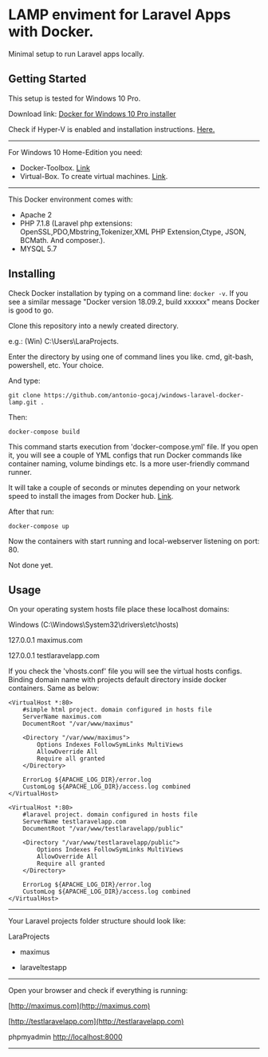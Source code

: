 # LAMP enviment for Laravel Apps with Docker.

Minimal setup to run Laravel apps locally.

## Getting Started

This setup is tested for Windows 10 Pro.

Download link: [Docker for Windows 10 Pro installer](https://hub.docker.com/editions/community/docker-ce-desktop-windows) 

Check if Hyper-V is enabled and installation instructions. [Here.](https://docs.docker.com/docker-for-windows/install/)

---
For Windows 10 Home-Edition you need: 

- Docker-Toolbox. [Link](https://docs.docker.com/toolbox/toolbox_install_windows/)
- Virtual-Box. To create virtual machines.
 [Link](https://www.virtualbox.org/).
---

This Docker environment comes with:
- Apache 2
- PHP 7.1.8 (Laravel php extensions: OpenSSL,PDO,Mbstring,Tokenizer,XML PHP Extension,Ctype,
JSON,
BCMath. And composer.).
- MYSQL 5.7

## Installing

Check Docker installation by typing on a command line: ```docker -v```. If you see a similar message "Docker version 18.09.2, build xxxxxx" means Docker is good to go.

Clone this repository into a newly created directory. 

e.g.: (Win) C:\Users\LaraProjects.

Enter the directory by using one of command lines you like. cmd, git-bash, powershell, etc. Your choice. 

And type:
```
git clone https://github.com/antonio-gocaj/windows-laravel-docker-lamp.git .
```

Then:
```
docker-compose build
```
This command starts execution from 'docker-compose.yml' file. If you open it, you will see a couple of YML configs that run Docker commands like container naming, volume bindings etc. Is a more user-friendly command runner.

It will take a couple of seconds or minutes depending on your network speed to install the images from Docker hub. [Link](https://hub.docker.com/).

After that run:

```
docker-compose up
```
Now the containers with start running and local-webserver listening on port: 80.

Not done yet.

## Usage

On your operating system hosts file place these localhost domains:

Windows (C:\Windows\System32\drivers\etc\hosts)

127.0.0.1 maximus.com

127.0.0.1 testlaravelapp.com

If you check the 'vhosts.conf' file you will see the virtual hosts configs.
Binding domain name with projects default directory inside docker containers.
Same as below:

```
<VirtualHost *:80>
    #simple html project. domain configured in hosts file
    ServerName maximus.com
    DocumentRoot "/var/www/maximus"

    <Directory "/var/www/maximus">
        Options Indexes FollowSymLinks MultiViews
        AllowOverride All
        Require all granted
    </Directory>

    ErrorLog ${APACHE_LOG_DIR}/error.log
    CustomLog ${APACHE_LOG_DIR}/access.log combined
</VirtualHost>

<VirtualHost *:80>
    #laravel project. domain configured in hosts file
    ServerName testlaravelapp.com
    DocumentRoot "/var/www/testlaravelapp/public"

    <Directory "/var/www/testlaravelapp/public">
        Options Indexes FollowSymLinks MultiViews
        AllowOverride All
        Require all granted
    </Directory>

    ErrorLog ${APACHE_LOG_DIR}/error.log
    CustomLog ${APACHE_LOG_DIR}/access.log combined
</VirtualHost>
```
---
Your Laravel projects folder structure should look like:

LaraProjects

- maximus

- laraveltestapp
---
Open your browser and check if everything is running:

[http://maximus.com](http://maximus.com)

[http://testlaravelapp.com](http://testlaravelapp.com)

phpmyadmin [http://localhost:8000](http://localhost:8000)

---


